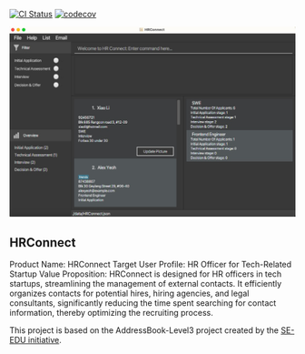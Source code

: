 [![CI Status](https://github.com/se-edu/addressbook-level3/workflows/Java%20CI/badge.svg)](https://github.com/se-edu/addressbook-level3/actions) [![codecov](https://codecov.io/gh/AY2324S2-CS2103-F15-3/tp/graph/badge.svg?token=NYM3SACDB7)](https://codecov.io/gh/AY2324S2-CS2103-F15-3/tp)

![Ui](docs/images/Ui.png)

## HRConnect


Product Name: HRConnect
Target User Profile: HR Officer for Tech-Related Startup
Value Proposition: HRConnect is designed for HR officers in tech startups, streamlining the management of external contacts. 
It efficiently organizes contacts for potential hires, hiring agencies, and legal consultants, significantly reducing the time 
spent searching for contact information, thereby optimizing the recruiting process.

This project is based on the AddressBook-Level3 project created by the [SE-EDU initiative](https://se-education.org).